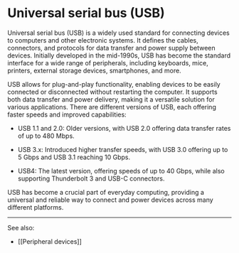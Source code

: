 
# Universal serial bus (USB)

Universal serial bus (USB) is a widely used standard for connecting devices to computers and other electronic systems. It defines the cables, connectors, and protocols for data transfer and power supply between devices. Initially developed in the mid-1990s, USB has become the standard interface for a wide range of peripherals, including keyboards, mice, printers, external storage devices, smartphones, and more.

USB allows for plug-and-play functionality, enabling devices to be easily connected or disconnected without restarting the computer. It supports both data transfer and power delivery, making it a versatile solution for various applications. There are different versions of USB, each offering faster speeds and improved capabilities:

- USB 1.1 and 2.0: Older versions, with USB 2.0 offering data transfer rates of up to 480 Mbps.

- USB 3.x: Introduced higher transfer speeds, with USB 3.0 offering up to 5 Gbps and USB 3.1 reaching 10 Gbps.

- USB4: The latest version, offering speeds of up to 40 Gbps, while also supporting Thunderbolt 3 and USB-C connectors.

USB has become a crucial part of everyday computing, providing a universal and reliable way to connect and power devices across many different platforms.

---

See also:

- [[Peripheral devices]]


